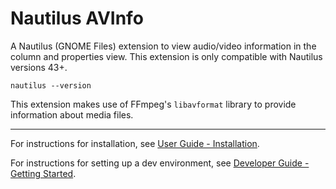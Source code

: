 # Nautilus AVInfo

A Nautilus (GNOME Files) extension to view audio/video information in the column and properties view. This extension is
only compatible with Nautilus versions 43+.
```
nautilus --version
```

This extension makes use of FFmpeg's `libavformat` library to provide information about media files.

---

For instructions for installation, see [User Guide - Installation](install).

For instructions for setting up a dev environment, see [Developer Guide - Getting Started](develop).